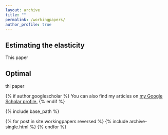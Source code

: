 ```yaml
---
layout: archive
title: ""
permalink: /workingpapers/
author_profile: true
---
```


 Estimating the elasticity
---
This paper

Optimal
---
thi paper

{% if author.googlescholar %}
 You can also find my articles on <u><a href="{{author.googlescholar}}">my Google Scholar profile</a>.</u>
{% endif %}

{% include base_path %}

{% for post in site.workingpapers reversed %}
  {% include archive-single.html %}
{% endfor %}

